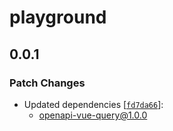 # playground

## 0.0.1

### Patch Changes

- Updated dependencies [[`fd7da66`](https://github.com/hirotaka/openapi-typescript-vue/commit/fd7da66995ee55088e4aa76877574cf08a9017e4)]:
  - openapi-vue-query@1.0.0
